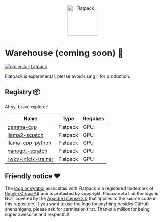 <div align="center">
  <img src="https://romlin.com/wp-content/uploads/2023/05/flatpack_ai_logo.svg" width="100" height="100" alt="Flatpack">
</div>

# Warehouse (coming soon) 👀

[![pip install flatpack](https://img.shields.io/badge/pip%20install-flatpack-5865f2)](https://pypi.org/project/flatpack/)

Flatpack is experimental; please avoid using it for production.

## Registry 📦

Ahoy, brave explorer!

| Name                                                                                                      | Type     | Requires |
|-----------------------------------------------------------------------------------------------------------|----------|----------|
| [gemma-cpp](https://github.com/romlingroup/flatpack-ai/tree/main/warehouse/gemma-cpp)                     | Flatpack | GPU      |
| [llama2-scratch](https://github.com/romlingroup/flatpack-ai/tree/main/warehouse/llama2-scratch)           | Flatpack | GPU      |
| [llama-cpp-python](https://github.com/romlingroup/flatpack-ai/tree/main/warehouse/llama-cpp-python)       | Flatpack | GPU      |
| [nanogpt-scratch](https://github.com/romlingroup/flatpack-ai/tree/main/warehouse/nanogpt-scratch)         | Flatpack | GPU      |
| [rwkv-infctx-trainer](https://github.com/romlingroup/flatpack-ai/tree/main/warehouse/rwkv-infctx-trainer) | Flatpack | GPU      |

## Friendly notice ❤️

The [logo or symbol](https://romlin.com/wp-content/uploads/2023/05/flatpack_ai_logo.svg) associated with Flatpack is a registered trademark of [Romlin Group AB](https://romlin.com) and is protected by copyright. Please note that the logo is NOT covered by the [Apache License 2.0](https://www.apache.org/licenses/LICENSE-2.0) that applies to the source code in this repository. If you want to use the logo for anything besides GitHub shenanigans, please ask for permission first. Thanks a million for being super awesome and respectful!
